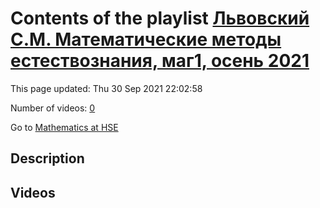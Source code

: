 # Contents of the playlist [Львовский С.М. Математические методы естествознания, маг1, осень 2021](https://www.youtube.com/playlist?list=PLq3E5oubNNoChDJ2C4p2r2T2sVOAdQJug)

This page updated: Thu 30 Sep 2021 22:02:58

Number of videos: [0](#videos)

Go to [Mathematics at HSE](../README.md)

## Description



## Videos


